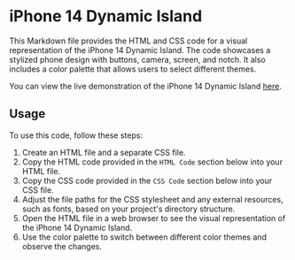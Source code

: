 # iPhone 14 Dynamic Island

This Markdown file provides the HTML and CSS code for a visual representation of the iPhone 14 Dynamic Island. The code showcases a stylized phone design with buttons, camera, screen, and notch. It also includes a color palette that allows users to select different themes.

You can view the live demonstration of the iPhone 14 Dynamic Island [here](https://reipared.github.io/practice_iphone_14_dynamic_island/).

## Usage

To use this code, follow these steps:

1. Create an HTML file and a separate CSS file.
2. Copy the HTML code provided in the `HTML Code` section below into your HTML file.
3. Copy the CSS code provided in the `CSS Code` section below into your CSS file.
4. Adjust the file paths for the CSS stylesheet and any external resources, such as fonts, based on your project's directory structure.
5. Open the HTML file in a web browser to see the visual representation of the iPhone 14 Dynamic Island.
6. Use the color palette to switch between different color themes and observe the changes.
